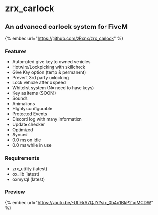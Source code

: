 # zrx\_carlock

## An advanced carlock system for FiveM

{% embed url="https://github.com/zRxnx/zrx_carlock" %}

### Features

* Automated give key to owned vehicles
* Hotwire/Lockpicking with skillcheck
* Give Key option (temp & permanent)
* Prevent 3rd party unlocking
* Lock vehicle after x speed
* Whitelist system (No need to have keys)
* Key as items (SOON!)
* Sounds
* Animations
* Highly configurable
* Protected Events
* Discord log with many information
* Update checker
* Optimized
* Synced
* 0.0 ms on idle
* 0.0 ms while in use

### Requirements

* zrx\_utility (latest)
* ox\_lib (latest)
* oxmysql (latest)

### Preview

{% embed url="https://youtu.be/-UlT6rA7QJY?si=_0b4o1BkP2noMCDW" %}
